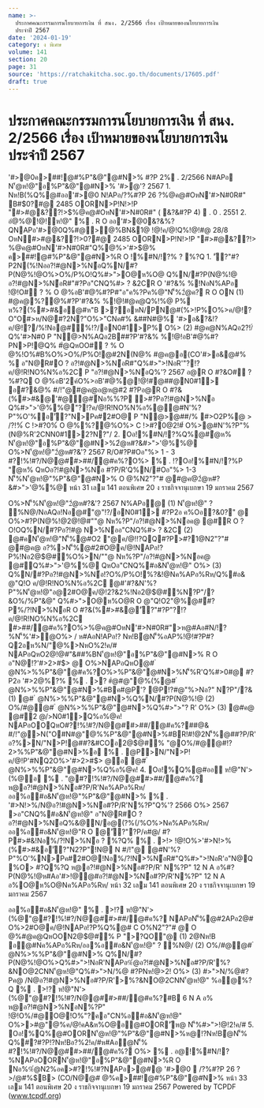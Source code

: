 ```yaml
---
name: >-
  ประกาศคณะกรรมการนโยบายการเงิน ที่ สนง. 2/2566 เรื่อง เป้าหมายของนโยบายการเงิน
  ประจำปี 2567
date: '2024-01-19'
category: ง พิเศษ
volume: 141
section: 20
page: 31
source: 'https://ratchakitcha.soc.go.th/documents/17605.pdf'
draft: true
---
```


# ประกาศคณะกรรมการนโยบายการเงิน ที่ สนง. 2/2566 เรื่อง เป้าหมายของนโยบายการเงิน ประจำปี 2567

'#>@0ค>##!@#%P"&@"@#N>% #?P 2% . 2/2566 N#APอ N'้@ห!@"อ%P"&@"@#N>% '#>ํ@'? 2567 1. Nห!B(%Q%@#ออ'#>@0 N!APอ/?%#?P 26 $?%/@ค! 2566 ค>#?!%!#?R O !?!!>อ%B!?!>N'้@ห!@"อ%P"&@"@#N>% '#>ํ@'? 2567 #?PN'็%ค/@!!%#N/!?%#>ห/N@ค>##!@#%P"&@"@#N>% ( % .) ?&#?!%!#?/N@@# #>##/@#ค%? #?Q%?Q !@!#?P&??!>Q%!@!#@ 28/8 OหN#>#@&??!>$%@ค@#OหN'#>N#0R#" B#$0?#@ 2485 OORN>P!N!>!P "#>#@&??!>$%@ค@#OหN'#>N#0R#" ( &?&#?P 4)  . 0 . 2551 2. อํ@%@!@!ห!@" % . R O ออ'#>@0&?&%?QNAPอ'#>@0Q%#@>@%BN&1@ !@!ค/@!Q%!@!#@ 28/8 OหN#>#@&??!>$%@ค@#OหN'#>N#0R#" B#$0?#@ 2485 OORN>P!N!>!P "#>#@&??!> $%@ค@#OหN'#>N#0R#" ( &?&#?P 4)  . 0 . 2551 3. N%AQอห@ #?!%!#?/N@@##>##/@#ค%?O%>(CO/N@@#$%@ค@#OหN'#>N#0R#"Q%@%>'#>$@% ค>##!@#%P"&@"@#N>%R O !%#N/!?% ? %?Q 1. 'ั?"#?P2N(%!Nออ?!#@N>%N้อQ%N/#?P(N@%!@O%>O%/P%O!Q%#>">O@ห%O@ Q%N/#?P(N@%!@ อ?!#@N>%N้อR#"#?Pอ"CNQ%#> ? &2CR O '#?&% %!NอN%APอ !@!O# ? % O @%อB'#@%#?P#"อ"ค%?Pค%@"N'็%2ํ@ค? R O ON (1) #@ค@%?@%#?P'#?&% %!@!#@ค@Q%!%@ P% ห%?(%#>#&อ@#ห"B >?อหN/PN@#(%>!P%O%>ค/@!? O"O#>ห/N@#?2N?"O%>"CNค#% &##N#@% '#>อ&?&!?ค/@!?/%!Nอ@#ื้%!?/อN0#1>P% O%> (2) #@ค@N%AQอ2?!/์Q%'#>N#0 P "N@>N%AQอ2B##?P'#?&% %!@!อB'#@%#?PN>P!@Q% #ํ@QหOO# ? % O @%!O%#B%O%>O%/P%O!@#2N(N@% #@ค@อ(CO'#>อ&@#% % อ"N@R#O ? อ?!#@N>%N้อR#"Q%#>">!NอR'"?!?ค/@!R!NO%N%อ%2C P "อ?!#@N>%N้อQ%'? 2567 อ@R O #?&O# ? %#?Q O @%อB'2ค์O%>อB'#@%@!@!#@##@N0#1> อ#?&@% #/!"@#@ค@อ@ห@#2 #?Pอ@R O #?&(%#>#&@'#@@#์Nอ%%?P >#?Pอ?!#@N>%N้อ Q%#>">'@%%@"?!?ค/@!R!NO%N%อ%@@#N'%?P"%O'%อ'ั?"N>Pค#2#O@ P "N@>@##/% #>O2P%@ > /?!%์ C !>#?0%์ O @%%?@%O%> C !>#?0@2!#์ O%>@#N'%?P"%(N@%R'2CNN0#1>2?N?"/ 2. Oอ!%#N/!?%Q%@#ํ@ห% N'้@ห!@"อ%P"&@"@#N>%2ํ@ห#?&#>">'@%%@ O%>N'้@ห!@"2ํ@ห#?&'? 2567 R/O#?P#Oอ"%> 1 - 3 #?!%!#?/N@@##>##/@#ค%?O%> % . !?Oอ!%#N/!?%P "ํ@ห% QหOอ?!#@N>%N้อ #?P/R'Q%N/#Oอ"%> 1-3 N'็%N'้@ห!@"%P"&@"@#N>% O @%N2"?"# @#@ค@2ํ@ห#?&#>">'@%%@ หน้า 31 เลม 141 ตอนพิเศษ 20 ง ราชกิจจานุเบกษา 19 มกราคม 2567

O%>N'็%N'้@ห!@"2ํ@ห#?&'? 2567 N%APอ@ (1) N'้@ห!@" ? %N@/NอAQอ!Nอ@#"@"!?/อN0#1> #?P2อ ค%Oอ?&0?" @ O%>#?P(N@%!@2@!@#""@ Nห%?P"/อ?!#@N>%N้อค@ @#์R O ? O!OQ%N/#?Pอ?!#@ N>%N้ออ"CNQ%#> ? &2C (2) @#คN'้@ห!@"N'็%@#O2 "@ค/@!!?QQ#?P>#?1@N2"?"# @#@ค@ อ?%>N'็%@#2#O@ค/@!NAPอ!?P%!Nอ2@$@#%O%>N/""@ Nห%?P"/อ?!#@N>%N้อค@ @#์Q%#>">'@%%@ QหOอ"CNQ%#อ&N'้@ห!@" O%> (3) Q%N/#?Pอ?!#@N>%N้อ!?O%/P%O!%?&!@Nค%APอ%Rห/Q%#อ& @"Q!O ค/@!R!NO%N%อ%2C @#'#?&N'%?P"%N'้@ห!@"อ@2#O@ค/@!2?&2%!Nอ2@$@#%N?P"/?&O%/%P"&@" Q%#>">O@ห%O@R O @"Q!O2"@%@#์#?P%/?!N>%N้อR O #?&(%#>#&@'ั?"#?P"?!?ค/@!R!NO%N%อ%2C #>##/@#ค%?O%>$%@ค@#OหN'#>N#0R#">#N/!!AอQ%@# ํ @N%>%%P"&@"@#ค%?O%>%P"&@" @#N>%QหO!?ค/@!2อ '#>2@% NAPอQหON0#1>R#"2@!@#"ื้%!?/R O อ"N@!?P%คO%>"?P"A% P "!BNN%O% @#N>P!(%>! @O%>2#O@#@"R O QหO?&'#>@% @P % . !?ค/@!!BN!?P%#?P> ํ @N%>%%P"&@"@#N>% NAPอ#?1@N2"?"# @ O @%#@ค@O%> C O%QหOอ?!#@N>%N้อQ%#>">'@%%@อ"CNQ%#อ&N'้@ห!@" @PN'็% NAPอ%R2ํ@ค?อ@#"@"!?/#@N0#1>อ"N@"?P"A% ค/&คCNR'?&@##?1@N2"?"# @#>&&@#N>% 3. Oอ!%Q%@#!> !@!O%>#@"@%(%@# ํ @N%>%%P"&@" #/!"@@#ห@#Aอ#N/!?% NAPอQหO&##%BN'้@ห!@"%P"&@"@#N>% #>##/@#ค%?O%>$%@ค@#OหN'#>N#0R#">ห@#Aอ#N/!?%N'็%'#>ํ@O%> / ห#AอN!APอ!? Nห!Bํ@N'็%อAP%!@!#?P#?Q2อห%N/"@%>NหO%2!ค/# NAPอQหO2@!@#"&##%BN'้@ห!@"อ%P"&@"@#N>% R O อ"N@!?'#>2>#$> @ O%>NAPอQหO@# ํ @N%>%%P"&@"@#ค%?O%>%P"&@"@#N>%N'็%R'Q%#>0#@ #?P2อ '#>2@%?% % . >? #ํ@#@"@%(%@# ํ @N%>%%P"&@"@#N>%#Bค#@P'? @P!?#@"%>Nอ?" N?P"/?& (1) @# ํ @N%>%%P"&@"@#N>%Q%N/#?P(N@%!@ (2) O%/#@@# ํ @N%>%%P"&@"@#N>%Q%#>">"? R' O%> (3) @#ค@ @#์2 @/>N0#1>Q%อ%@ค! NAPอOOQหO#?!%!#?/N@@##>##/@#ค%?##@& #/!"@>N("O#N#@"@%%P"&@"@#N>%#BR!#!@2N'็%@##?P/R' อ?%>N/"N>P!@##?&#COอ2@$@#% "@O%/#@@#!? 2>%%P"&@"@#N>%อ % . @P>N/"N>P!ค/@!P'#NQ2O%>'#>2>#$> @อ @# ํ @N%>%%P"&@"@#N>%Q%อ%@ค! 4. Oอ!%Q%@#ออ ห!@"N'> (%@อ % . "@#?!%!#?/N@@##>##/@#ค%? ห@อ?!#@N>%N้อ#?P/R'Nค%APอ%Rห/ออ%อ#อ&N'้@ห!@"%P"&@"@#N>% % . '#>N!>%/N@อ?!#@N>%N้อ#?P/R'N%?P"Q%'? 2566 O%> 2567 >อ"CNQ%#อ&N'้@ห!@" อ"N@R#O ? อ?!#@N>%N้อQ%&@N/อ@(?%(/%O%>Nค%APอ%Rห/ออ%อ#อ&N'้@ห!@"R O @'ั?"?P/ค#@/ #?P#>#&!Nอ%/?!N>%N้อ ? %?Q% % . >!> !@!O%>'#>N!>%(%#>#&อ'ั?"N2?P"!N@ N #/!"@ @#N'%?P"%O'%N>Pค#2#O@!Nอ%/?!N>%N้อR#"Q%#>">!NอR'อ"N@Q%O> #?Q%?Q ห@อ?!#@N>%N้อ#?P/R' N%?P" 12 N A อ%#?P(N@%!@ห#Aอ'#>!@@#อ?!#@N>%N้อ#?P/R'N%?P" 12 N A อ%O@ห%O@Nค%APอ%Rห/ หน้า 32 เลม 141 ตอนพิเศษ 20 ง ราชกิจจานุเบกษา 19 มกราคม 2567

ออ%อ#อ&N'้@ห!@" % . >!? ห!@"N'> (%@"@#?!%!#?/N@@##>##/@#ค%? NAPอN'็%@#2APอ2@# O%>2#O@ค/@!NAPอ!?P%Q%@# C O%N2"?"# @ O @%#@ค@QหOON2@$@#% P ">?QO"@ (1) 2@Nห!B อ@#Nค%APอ%Rห/ออ%อ#อ&N'้@ห!@" ? %N@/ (2) O%/#@@# ํ @N%>%%P"&@"@#N>% Q%N/#?P(N@%!@O%>Q%#>">!NอR'NAPอ%ํ@อ?!#@N>%N้อ#?P/R'%?&NO@2CNN'้@ห!@"Q%#>">N/%@ #?PNห!@>2! O%> (3) #>">N/%@#?Pค@ /N@อ?!#@N>%N้อ#?P/R'>%?&NO@2CNN'้@ห!@" %อ@%?Q % . >!? ห!@"N'> (%@"@#?!%!#?/N@@##>##/@#ค%?#B 6 N A อ% ห@อ?!#@N>%N้อN%?P" !@!O%/#@O@!O%"?คอ"CN%อ#อ&N'้@ห!@" O%>>#@"@%ค/@!คA&ห%O@อ@#OOR'ัห@ N'็%#>">!@!2!ค/# 5. Oอ!%Q%@#OORN'้@ห!@"%P"&@"@#N>%ห@!?Nห!Bํ@N'็% Q%#?#?P!?Nห!Bอ?%2!ค/#ห#Aอํ@N'็% #?!%!#?/N@@##>##/@#ค%? O%> % . อ@!%#N/!?%NAPอOORN'้@ห!@"อ%P"&@"@#N>%R O Nอ%%ํ@N2%อค>#?!%!#?NAPอ>@#@ '#>@0  /?%#?P 26 $?%/@ค!  . 0 . 2_` 6 N0#1B> 2B#$>/@#%$B> (CO/N@@# $%@ค@#OหN'#>N#0R#" '#>$@%ค>##!@#%P"&@"@#N>% หน้า 33 เลม 141 ตอนพิเศษ 20 ง ราชกิจจานุเบกษา 19 มกราคม 2567 Powered by TCPDF (www.tcpdf.org)
